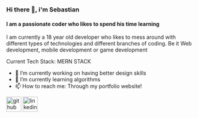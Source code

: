 ### Hi there 👋, i'm Sebastian
#### I am a passionate coder who likes to spend his time learning
I am currently a 18 year old developer who likes to mess around with different types of technologies and different branches of coding. Be it Web development, mobile development or game development

Current Tech Stack: MERN STACK

- 🔭 I’m currently working on having better design skills 
- 🌱 I’m currently learning algorithms 
- 📫 How to reach me: Through my portfolio website! 


[<img src='https://cdn.jsdelivr.net/npm/simple-icons@3.0.1/icons/github.svg' alt='github' height='40'>](https://github.com/https://github.com/coronado03/coronado03)  [<img src='https://cdn.jsdelivr.net/npm/simple-icons@3.0.1/icons/linkedin.svg' alt='linkedin' height='40'>](https://www.linkedin.com/in/https://www.linkedin.com/in/sebasti%C3%A1n-coronado-003180217//)  


